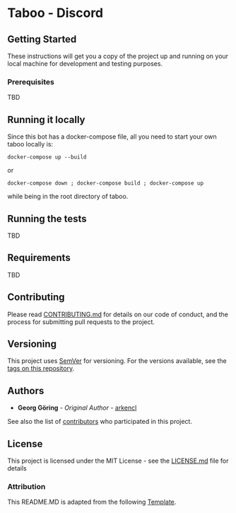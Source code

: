 #  Taboo - Discord

## Getting Started

These instructions will get you a copy of the project up and running on your local machine for development and testing purposes.

### Prerequisites

TBD

## Running it locally
Since this bot has a docker-compose file, all you need to start your own taboo locally is:
```
docker-compose up --build
```
or
```
docker-compose down ; docker-compose build ; docker-compose up
```
while being in the root directory of taboo.

## Running the tests

TBD

## Requirements

TBD

## Contributing

Please read [CONTRIBUTING.md](https://gist.github.com/PurpleBooth/b24679402957c63ec426) for details on our code of conduct, and the process for submitting pull requests to the project.

## Versioning

This project uses [SemVer](http://semver.org/) for versioning. For the versions available, see the [tags on this repository](https://github.com/arkencl/aura/tags/). 

## Authors

* **Georg Göring** - *Original Author* - [arkencl](https://github.com/arkencl)

See also the list of [contributors](https://github.com/the-programmers-hangout/taboo/graphs/contributors) who participated in this project.

## License

This project is licensed under the MIT License - see the [LICENSE.md](LICENSE.md) file for details

### Attribution

This README.MD is adapted from the following [Template][template].

[template]: https://gist.github.com/PurpleBooth/109311bb0361f32d87a2
